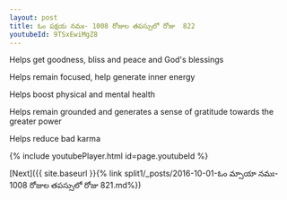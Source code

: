 ```yaml
---
layout: post
title: ఓం పక్షయ నమః- 1008 రోజుల తపస్సులో రోజు  822
youtubeId: 9TSxEwiMgZ8
---
```

 
 
Helps get goodness, bliss and peace and God's blessings
 
Helps remain focused, help generate inner energy 
 
Helps boost physical and mental health 
 
Helps remain grounded and generates a sense of gratitude towards the greater power 
 
Helps reduce bad karma
 
 
 
 


{% include youtubePlayer.html id=page.youtubeId %}
 
[Next]({{ site.baseurl }}{% link  split1/_posts/2016-10-01-ఓం మ్సాయా నమః- 1008 రోజుల తపస్సులో రోజు  821.md%})
 
